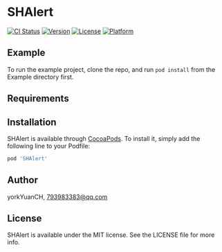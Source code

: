 # SHAlert

[![CI Status](https://img.shields.io/travis/yorkYuanCH/SHAlert.svg?style=flat)](https://travis-ci.org/yorkYuanCH/SHAlert)
[![Version](https://img.shields.io/cocoapods/v/SHAlert.svg?style=flat)](https://cocoapods.org/pods/SHAlert)
[![License](https://img.shields.io/cocoapods/l/SHAlert.svg?style=flat)](https://cocoapods.org/pods/SHAlert)
[![Platform](https://img.shields.io/cocoapods/p/SHAlert.svg?style=flat)](https://cocoapods.org/pods/SHAlert)

## Example

To run the example project, clone the repo, and run `pod install` from the Example directory first.

## Requirements

## Installation

SHAlert is available through [CocoaPods](https://cocoapods.org). To install
it, simply add the following line to your Podfile:

```ruby
pod 'SHAlert'
```

## Author

yorkYuanCH, 793983383@qq.com

## License

SHAlert is available under the MIT license. See the LICENSE file for more info.
